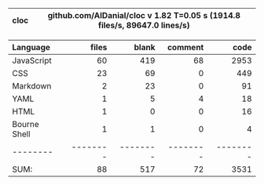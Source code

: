 
cloc|github.com/AlDanial/cloc v 1.82  T=0.05 s (1914.8 files/s, 89647.0 lines/s)
--- | ---

Language|files|blank|comment|code
:-------|-------:|-------:|-------:|-------:
JavaScript|60|419|68|2953
CSS|23|69|0|449
Markdown|2|23|0|91
YAML|1|5|4|18
HTML|1|0|0|16
Bourne Shell|1|1|0|4
--------|--------|--------|--------|--------
SUM:|88|517|72|3531
